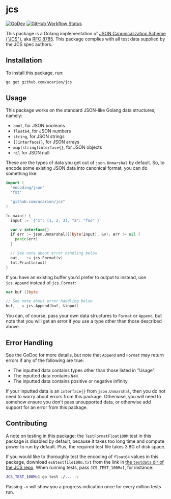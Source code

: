 # jcs

[![GoDev](https://img.shields.io/static/v1?label=godev&message=reference&color=00add8)][godev]
[![GitHub Workflow Status](https://img.shields.io/github/workflow/status/ucarion/jcs/tests?label=tests&logo=github)](https://github.com/ucarion/jcs/actions)

This package is a Golang implementation of [JSON Canonicalization Scheme
("JCS")][jcs], aka [RFC 8785][rfc]. This package complies with all test data
supplied by the JCS spec authors.

## Installation

To install this package, run:

```bash
go get github.com/ucarion/jcs
```

## Usage

This package works on the standard JSON-like Golang data structures, namely:

* `bool`, for JSON booleans
* `float64`, for JSON numbers
* `string`, for JSON strings
* `[]interface{}`, for JSON arrays
* `map[string]interface{}`, for JSON objects
* `nil` for JSON null

These are the types of data you get out of `json.Unmarshal` by default. So, to
encode some existing JSON data into canonical format, you can do something like:

```go
import (
  "encoding/json"
  "fmt"

  "github.com/ucarion/jcs"
)

fn main() {
  input := `{"z": [1, 2, 3], "a": "foo" }`

  var v interface{}
  if err := json.Unmarshal([]byte(input), &v); err != nil {
    panic(err)
  }

  // See note about error handling below
  out, _ := jcs.Format(v)
  fmt.Println(out)
}
```

If you have an existing buffer you'd prefer to output to instead, use
`jcs.Append` instead of `jcs.Format`:

```go
var buf []byte

// See note about error handling below
buf, _ = jcs.Append(buf, &input)
```

You can, of course, pass your own data structures to `Format` or `Append`, but
note that you will get an error if you use a type other than those described
above.

## Error Handling

See the GoDoc for more details, but note that `Append` and `Format` may return
errors if any of the following are true:

* The inputted data contains types other than those listed in "Usage".
* The inputted data contains `NaN`.
* The inputted data contains positive or negative infinity.

If your inputted data is an `interface{}` from `json.Unmarshal`, then you do not
need to worry about errors from this package. Otherwise, you will need to
somehow ensure you don't pass unsupported data, or otherwise add support for an
error from this package.

## Contributing

A note on testing in this package: the `TestFormatFloat100M` test in this
package is disabled by default, because it takes too long time and compute power
to run by default. Plus, the required test file takes 3.8G of disk space.

If you would like to thoroughly test the encoding of `float64` values in this
package, download `es6testfile100m.txt` from the link in [the `testdata` dir of
the JCS repo][testdata]. When running tests, pass `JCS_TEST_100M=1`, for
instance:

```bash
JCS_TEST_100M=1 go test ./... -v
```

Passing `-v` will show you a progress indication once for every million tests
run.

[godev]: https://pkg.go.dev/github.com/ucarion/jcs
[jcs]: https://github.com/cyberphone/json-canonicalization
[rfc]: https://www.rfc-editor.org/rfc/rfc8785.html
[testdata]: https://github.com/cyberphone/json-canonicalization/tree/master/testdata
